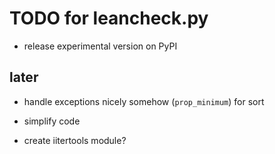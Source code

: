 TODO for leancheck.py
=====================

* release experimental version on PyPI

later
-----

* handle exceptions nicely somehow (`prop_minimum`) for sort

* simplify code

* create iitertools module?
